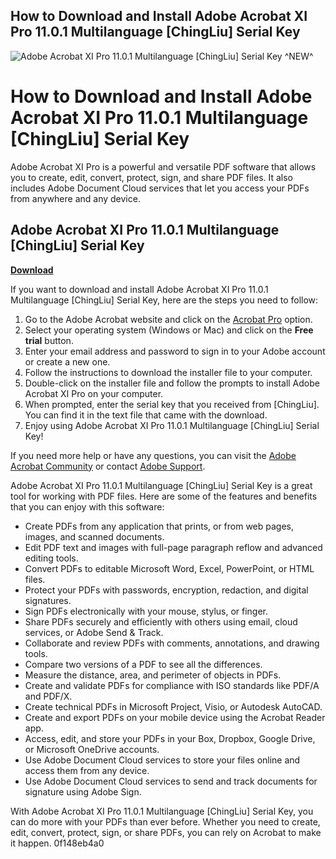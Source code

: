 ## How to Download and Install Adobe Acrobat XI Pro 11.0.1 Multilanguage [ChingLiu] Serial Key

 
![Adobe Acrobat XI Pro 11.0.1 Multilanguage \[ChingLiu\] Serial Key ^NEW^](https://www.caminoteca.com/img/prestabase-1494840124.jpg)

 
# How to Download and Install Adobe Acrobat XI Pro 11.0.1 Multilanguage [ChingLiu] Serial Key
 
Adobe Acrobat XI Pro is a powerful and versatile PDF software that allows you to create, edit, convert, protect, sign, and share PDF files. It also includes Adobe Document Cloud services that let you access your PDFs from anywhere and any device.
 
## Adobe Acrobat XI Pro 11.0.1 Multilanguage [ChingLiu] Serial Key


[**Download**](https://www.google.com/url?q=https%3A%2F%2Furluso.com%2F2tKV1x&sa=D&sntz=1&usg=AOvVaw3ATzr726xdTKQADNBM4DGb)

 
If you want to download and install Adobe Acrobat XI Pro 11.0.1 Multilanguage [ChingLiu] Serial Key, here are the steps you need to follow:
 
1. Go to the Adobe Acrobat website and click on the [Acrobat Pro](https://www.adobe.com/acrobat/acrobat-pro.html) option.
2. Select your operating system (Windows or Mac) and click on the **Free trial** button.
3. Enter your email address and password to sign in to your Adobe account or create a new one.
4. Follow the instructions to download the installer file to your computer.
5. Double-click on the installer file and follow the prompts to install Adobe Acrobat XI Pro on your computer.
6. When prompted, enter the serial key that you received from [ChingLiu]. You can find it in the text file that came with the download.
7. Enjoy using Adobe Acrobat XI Pro 11.0.1 Multilanguage [ChingLiu] Serial Key!

If you need more help or have any questions, you can visit the [Adobe Acrobat Community](https://community.adobe.com/t5/acrobat-discussions/bd-p/acrobat?page=1&sort=latest_replies&filter=all) or contact [Adobe Support](https://helpx.adobe.com/contact.html).
  
Adobe Acrobat XI Pro 11.0.1 Multilanguage [ChingLiu] Serial Key is a great tool for working with PDF files. Here are some of the features and benefits that you can enjoy with this software:

- Create PDFs from any application that prints, or from web pages, images, and scanned documents.
- Edit PDF text and images with full-page paragraph reflow and advanced editing tools.
- Convert PDFs to editable Microsoft Word, Excel, PowerPoint, or HTML files.
- Protect your PDFs with passwords, encryption, redaction, and digital signatures.
- Sign PDFs electronically with your mouse, stylus, or finger.
- Share PDFs securely and efficiently with others using email, cloud services, or Adobe Send & Track.
- Collaborate and review PDFs with comments, annotations, and drawing tools.
- Compare two versions of a PDF to see all the differences.
- Measure the distance, area, and perimeter of objects in PDFs.
- Create and validate PDFs for compliance with ISO standards like PDF/A and PDF/X.
- Create technical PDFs in Microsoft Project, Visio, or Autodesk AutoCAD.
- Create and export PDFs on your mobile device using the Acrobat Reader app.
- Access, edit, and store your PDFs in your Box, Dropbox, Google Drive, or Microsoft OneDrive accounts.
- Use Adobe Document Cloud services to store your files online and access them from any device.
- Use Adobe Document Cloud services to send and track documents for signature using Adobe Sign.

With Adobe Acrobat XI Pro 11.0.1 Multilanguage [ChingLiu] Serial Key, you can do more with your PDFs than ever before. Whether you need to create, edit, convert, protect, sign, or share PDFs, you can rely on Acrobat to make it happen.
 0f148eb4a0
